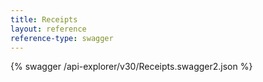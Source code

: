 ```yaml
---
title: Receipts
layout: reference
reference-type: swagger
---
```




{% swagger /api-explorer/v30/Receipts.swagger2.json %}
